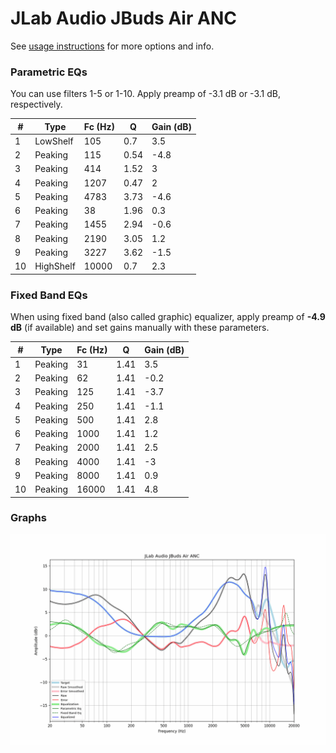 # JLab Audio JBuds Air ANC
See [usage instructions](https://github.com/jaakkopasanen/AutoEq#usage) for more options and info.

### Parametric EQs
You can use filters 1-5 or 1-10. Apply preamp of -3.1 dB or -3.1 dB, respectively.

|   # | Type      |   Fc (Hz) |    Q |   Gain (dB) |
|-----|-----------|-----------|------|-------------|
|   1 | LowShelf  |       105 | 0.7  |         3.5 |
|   2 | Peaking   |       115 | 0.54 |        -4.8 |
|   3 | Peaking   |       414 | 1.52 |         3   |
|   4 | Peaking   |      1207 | 0.47 |         2   |
|   5 | Peaking   |      4783 | 3.73 |        -4.6 |
|   6 | Peaking   |        38 | 1.96 |         0.3 |
|   7 | Peaking   |      1455 | 2.94 |        -0.6 |
|   8 | Peaking   |      2190 | 3.05 |         1.2 |
|   9 | Peaking   |      3227 | 3.62 |        -1.5 |
|  10 | HighShelf |     10000 | 0.7  |         2.3 |

### Fixed Band EQs
When using fixed band (also called graphic) equalizer, apply preamp of **-4.9 dB** (if available) and set gains manually with these parameters.

|   # | Type    |   Fc (Hz) |    Q |   Gain (dB) |
|-----|---------|-----------|------|-------------|
|   1 | Peaking |        31 | 1.41 |         3.5 |
|   2 | Peaking |        62 | 1.41 |        -0.2 |
|   3 | Peaking |       125 | 1.41 |        -3.7 |
|   4 | Peaking |       250 | 1.41 |        -1.1 |
|   5 | Peaking |       500 | 1.41 |         2.8 |
|   6 | Peaking |      1000 | 1.41 |         1.2 |
|   7 | Peaking |      2000 | 1.41 |         2.5 |
|   8 | Peaking |      4000 | 1.41 |        -3   |
|   9 | Peaking |      8000 | 1.41 |         0.9 |
|  10 | Peaking |     16000 | 1.41 |         4.8 |

### Graphs
![](./JLab%20Audio%20JBuds%20Air%20ANC.png)
